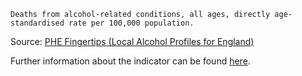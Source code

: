 	Deaths from alcohol-related conditions, all ages, directly age-standardised rate per 100,000 population. 

Source: [PHE Fingertips (Local Alcohol Profiles for England)](https://fingertips.phe.org.uk/profile/local-alcohol-profiles)

Further information about the indicator can be found [here](https://fingertips.phe.org.uk/search/91382).

